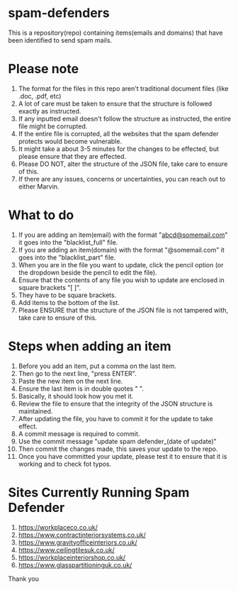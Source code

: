 # spam-defenders 
This is a repository(repo) containing items(emails and domains) that have been identified to send spam mails.

# Please note
1. The format for the files in this repo aren't traditional document files (like .doc, .pdf, etc)
2. A lot of care must be taken to ensure that the structure is followed exactly as instructed.
3. If any inputted email doesn't follow the structure as instructed, the entire file might be corrupted.
4. If the entire file is corrupted, all the websites that the spam defender protects would become vulnerable.
5. It might take a about 3-5 minutes for the changes to be effected, but please ensure that they are effected.
6. Please DO NOT, alter the structure of the JSON file, take care to ensure of this.
7. If there are any issues, concerns or uncertainties, you can reach out to either Marvin.

# What to do
1. If you are adding an item(email) with the format "abcd@somemail.com" it goes into the "blacklist_full" file.
2. If you are adding an item(domain) with the format "@somemail.com" it goes into the "blacklist_part" file.
3. When you are in the file you want to update, click the pencil option (or the dropdown beside the pencil to edit the file). 
4. Ensure that the contents of any file you wish to update are enclosed in square brackets "[ ]".
5. They have to be square brackets.
6. Add items to the bottom of the list.
7. Please ENSURE that the structure of the JSON file is not tampered with, take care to ensure of this.

# Steps when adding an item
1. Before you add an item, put a comma on the last item.
2. Then go to the next line, "press ENTER".
3. Paste the new item on the next line.
4. Ensure the last item is in double quotes " ".
5. Basically, it should look how you met it.
6. Review the file to ensure that the integrity of the JSON structure is maintained.
7. After updating the file, you have to commit it for the update to take effect.
8. A commit message is required to commit.
9. Use the commit message "update spam defender_(date of update)"
10. Then commit the changes made, this saves your update to the repo.
11. Once you have committed your update, please test it to ensure that it is working and to check fot typos.

# Sites Currently Running Spam Defender
1. https://workplaceco.co.uk/
2. https://www.contractinteriorsystems.co.uk/
3. https://www.gravityofficeinteriors.co.uk/
4. https://www.ceilingtilesuk.co.uk/
5. https://workplaceinteriorshop.co.uk/
6. https://www.glasspartitioninguk.co.uk/

Thank you
